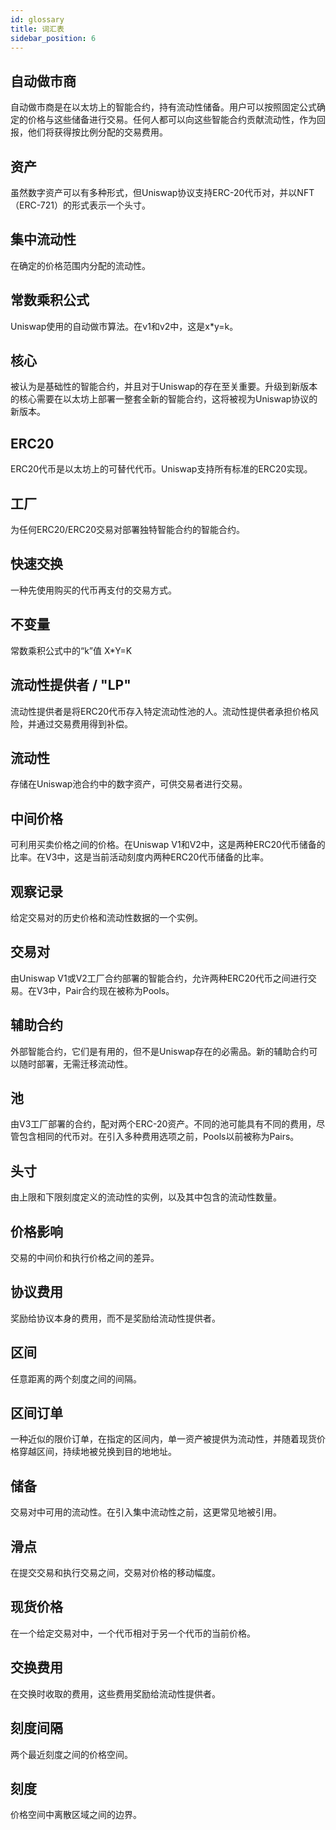 ```yaml
---
id: glossary
title: 词汇表
sidebar_position: 6
---
```


## 自动做市商

自动做市商是在以太坊上的智能合约，持有流动性储备。用户可以按照固定公式确定的价格与这些储备进行交易。任何人都可以向这些智能合约贡献流动性，作为回报，他们将获得按比例分配的交易费用。

## 资产

虽然数字资产可以有多种形式，但Uniswap协议支持ERC-20代币对，并以NFT（ERC-721）的形式表示一个头寸。

## 集中流动性

在确定的价格范围内分配的流动性。

## 常数乘积公式

Uniswap使用的自动做市算法。在v1和v2中，这是x*y=k。

## 核心

被认为是基础性的智能合约，并且对于Uniswap的存在至关重要。升级到新版本的核心需要在以太坊上部署一整套全新的智能合约，这将被视为Uniswap协议的新版本。

## ERC20

ERC20代币是以太坊上的可替代代币。Uniswap支持所有标准的ERC20实现。

## 工厂

为任何ERC20/ERC20交易对部署独特智能合约的智能合约。

## 快速交换

一种先使用购买的代币再支付的交易方式。

## 不变量

常数乘积公式中的“k”值 X*Y=K

## 流动性提供者 / "LP"

流动性提供者是将ERC20代币存入特定流动性池的人。流动性提供者承担价格风险，并通过交易费用得到补偿。

## 流动性

存储在Uniswap池合约中的数字资产，可供交易者进行交易。

## 中间价格

可利用买卖价格之间的价格。在Uniswap V1和V2中，这是两种ERC20代币储备的比率。在V3中，这是当前活动刻度内两种ERC20代币储备的比率。

## 观察记录

给定交易对的历史价格和流动性数据的一个实例。

## 交易对

由Uniswap V1或V2工厂合约部署的智能合约，允许两种ERC20代币之间进行交易。在V3中，Pair合约现在被称为Pools。

## 辅助合约

外部智能合约，它们是有用的，但不是Uniswap存在的必需品。新的辅助合约可以随时部署，无需迁移流动性。

## 池

由V3工厂部署的合约，配对两个ERC-20资产。不同的池可能具有不同的费用，尽管包含相同的代币对。在引入多种费用选项之前，Pools以前被称为Pairs。

## 头寸

由上限和下限刻度定义的流动性的实例，以及其中包含的流动性数量。

## 价格影响

交易的中间价和执行价格之间的差异。

## 协议费用

奖励给协议本身的费用，而不是奖励给流动性提供者。

## 区间

任意距离的两个刻度之间的间隔。

## 区间订单

一种近似的限价订单，在指定的区间内，单一资产被提供为流动性，并随着现货价格穿越区间，持续地被兑换到目的地地址。

## 储备

交易对中可用的流动性。在引入集中流动性之前，这更常见地被引用。

## 滑点

在提交交易和执行交易之间，交易对价格的移动幅度。

## 现货价格

在一个给定交易对中，一个代币相对于另一个代币的当前价格。

## 交换费用

在交换时收取的费用，这些费用奖励给流动性提供者。

## 刻度间隔

两个最近刻度之间的价格空间。

## 刻度

价格空间中离散区域之间的边界。